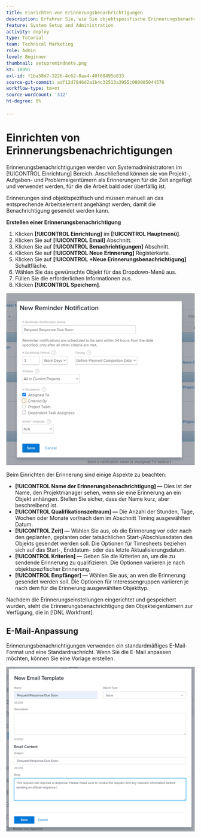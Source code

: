 ```yaml
---
title: Einrichten von Erinnerungsbenachrichtigungen
description: Erfahren Sie, wie Sie objektspezifische Erinnerungsbenachrichtigungen einrichten, um Benutzer darüber zu informieren, wann die Arbeit bald oder überfällig ist.
feature: System Setup and Administration
activity: deploy
type: Tutorial
team: Technical Marketing
role: Admin
level: Beginner
thumbnail: setupremindnote.png
kt: 10091
exl-id: f1ba58d7-3226-4c62-8aa4-40f88495b833
source-git-commit: adf12d7846d2a1b4c32513a3955c080905044576
workflow-type: tm+mt
source-wordcount: '312'
ht-degree: 0%

---
```


<!---
this has the same content as the system administrator notification setup and mangement section of the email and inapp notificiations learning path
--->

# Einrichten von Erinnerungsbenachrichtigungen

Erinnerungsbenachrichtigungen werden von Systemadministratoren im [!UICONTROL Einrichtung] Bereich. Anschließend können sie von Projekt-, Aufgaben- und Problemeigentümern als Erinnerungen für die Zeit angefügt und verwendet werden, für die die Arbeit bald oder überfällig ist.

Erinnerungen sind objektspezifisch und müssen manuell an das entsprechende Arbeitselement angehängt werden, damit die Benachrichtigung gesendet werden kann.

**Erstellen einer Erinnerungsbenachrichtigung**

1. Klicken **[!UICONTROL Einrichtung]** im **[!UICONTROL Hauptmenü]**.
1. Klicken Sie auf **[!UICONTROL Email]** Abschnitt.
1. Klicken Sie auf **[!UICONTROL Benachrichtigungen]** Abschnitt.
1. Klicken Sie auf **[!UICONTROL Neue Erinnerung]** Registerkarte.
1. Klicken Sie auf **[!UICONTROL +Neue Erinnerungsbenachrichtigung]** Schaltfläche.
1. Wählen Sie das gewünschte Objekt für das Dropdown-Menü aus.
1. Füllen Sie die erforderlichen Informationen aus.
1. Klicken **[!UICONTROL Speichern]**.

![[!UICONTROL Neue Erinnerungsbenachrichtigung] Fenster](assets/admin-fund-reminder-notification-1.png)

Beim Einrichten der Erinnerung sind einige Aspekte zu beachten:

* **[!UICONTROL Name der Erinnerungsbenachrichtigung] —** Dies ist der Name, den Projektmanager sehen, wenn sie eine Erinnerung an ein Objekt anhängen. Stellen Sie sicher, dass der Name kurz, aber beschreibend ist.
* **[!UICONTROL Qualifikationszeitraum] —** Die Anzahl der Stunden, Tage, Wochen oder Monate vor/nach dem im Abschnitt Timing ausgewählten Datum.
* **[!UICONTROL Zeit] —** Wählen Sie aus, ob die Erinnerung vor oder nach den geplanten, geplanten oder tatsächlichen Start-/Abschlussdaten des Objekts gesendet werden soll. Die Optionen für Timesheets beziehen sich auf das Start-, Enddatum- oder das letzte Aktualisierungsdatum.
* **[!UICONTROL Kriterien] —** Geben Sie die Kriterien an, um die zu sendende Erinnerung zu qualifizieren. Die Optionen variieren je nach objektspezifischer Erinnerung.
* **[!UICONTROL Empfänger] —** Wählen Sie aus, an wen die Erinnerung gesendet werden soll. Die Optionen für Interessengruppen variieren je nach dem für die Erinnerung ausgewählten Objekttyp.

Nachdem die Erinnerungseinstellungen eingerichtet und gespeichert wurden, steht die Erinnerungsbenachrichtigung den Objekteigentümern zur Verfügung, die in [!DNL Workfront].

## E-Mail-Anpassung

Erinnerungsbenachrichtigungen verwenden ein standardmäßiges E-Mail-Format und eine Standardnachricht. Wenn Sie die E-Mail anpassen möchten, können Sie eine Vorlage erstellen.

<!---
paragraph above needs a hyperlink to an article
--->

![Fenster &quot;Neue E-Mail-Vorlage&quot;](assets/admin-fund-email-customization.png)

<!---
learn more URLs
--->
